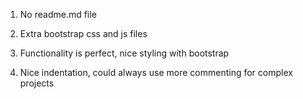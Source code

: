 1. No readme.md file

2. Extra bootstrap css and js files

3.  Functionality is perfect, nice styling with bootstrap

4. Nice indentation, could always use more commenting for complex projects
